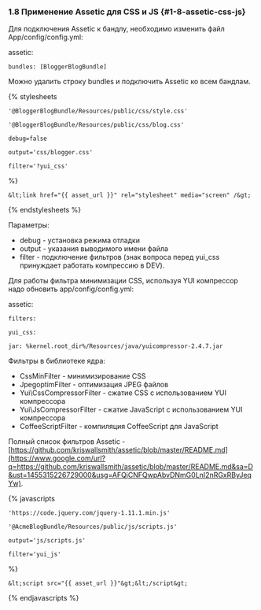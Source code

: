 ### 1.8 Применение Assetic для CSS и JS {#1-8-assetic-css-js}

Для подключения Assetic к бандлу, необходимо изменить файл App/config/config.yml:

assetic:

    bundles: [BloggerBlogBundle]

Можно удалить строку bundles и подключить Assetic ко всем бандлам.

{% stylesheets

    '@BloggerBlogBundle/Resources/public/css/style.css'

    '@BloggerBlogBundle/Resources/public/css/blog.css'

    debug=false

    output='css/blogger.css'

    filter='?yui_css'

%}

    &lt;link href="{{ asset_url }}" rel="stylesheet" media="screen" /&gt;

{% endstylesheets %}

Параметры:

*   debug - установка режима отладки
*   output - указания выводимого имени файла
*   filter - подключение фильтров (знак вопроса перед yui_css принуждает работать компрессию в DEV).

Для работы фильтра минимизации CSS, используя YUI компрессор надо обновить app/config/config.yml:

assetic:

    filters:

    yui_css:

    jar: %kernel.root_dir%/Resources/java/yuicompressor-2.4.7.jar

Фильтры в библиотеке ядра:

*   CssMinFilter - минимизирование CSS
*   JpegoptimFilter - оптимизация JPEG файлов
*   Yui\CssCompressorFilter - сжатие CSS с использованием YUI компрессора
*   Yui\JsCompressorFilter - сжатие JavaScript с использованием YUI компрессора
*   CoffeeScriptFilter - компиляция CoffeeScript для JavaScript

Полный список фильтров Assetic -[ ](https://www.google.com/url?q=https://github.com/kriswallsmith/assetic/blob/master/README.md&sa=D&ust=1455315226729000&usg=AFQjCNFQwpAbvDNmG0LnI2nRGxRByJeqYw)[https://github.com/kriswallsmith/assetic/blob/master/README.md](https://www.google.com/url?q=https://github.com/kriswallsmith/assetic/blob/master/README.md&sa=D&ust=1455315226729000&usg=AFQjCNFQwpAbvDNmG0LnI2nRGxRByJeqYw).

{% javascripts

    'https://code.jquery.com/jquery-1.11.1.min.js'

    '@AcmeBlogBundle/Resources/public/js/scripts.js'

    output='js/scripts.js'

    filter='yui_js'

 %}

    &lt;script src="{{ asset_url }}"&gt;&lt;/script&gt;

{% endjavascripts %}